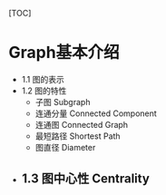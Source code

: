 [TOC]

# Graph基本介绍



- 1.1 图的表示
- 1.2 图的特性
  - 子图 Subgraph
  - 连通分量 Connected Component
  - 连通图 Connected Graph
  - 最短路径 Shortest Path
  - 图直径 Diameter
- 1.3 图中心性 Centrality
  - 
